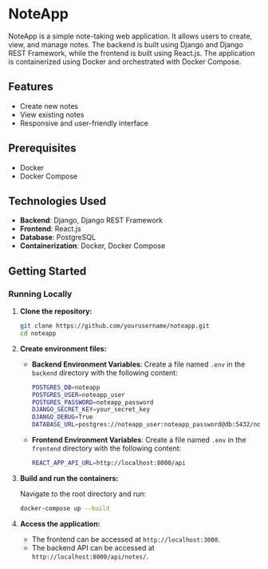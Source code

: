 # NoteApp

NoteApp is a simple note-taking web application. It allows users to create, view, and manage notes. The backend is built using Django and Django REST Framework, while the frontend is built using React.js. The application is containerized using Docker and orchestrated with Docker Compose.

## Features

- Create new notes
- View existing notes
- Responsive and user-friendly interface

## Prerequisites

- Docker
- Docker Compose

## Technologies Used

- **Backend**: Django, Django REST Framework
- **Frontend**: React.js
- **Database**: PostgreSQL
- **Containerization**: Docker, Docker Compose

## Getting Started

### Running Locally

1. **Clone the repository:**

    ```bash
    git clone https://github.com/yourusername/noteapp.git
    cd noteapp
    ```

2. **Create environment files:**

    - **Backend Environment Variables**: Create a file named `.env` in the `backend` directory with the following content:

        ```bash
        POSTGRES_DB=noteapp
        POSTGRES_USER=noteapp_user
        POSTGRES_PASSWORD=noteapp_password
        DJANGO_SECRET_KEY=your_secret_key
        DJANGO_DEBUG=True
        DATABASE_URL=postgres://noteapp_user:noteapp_password@db:5432/noteapp
        ```

    - **Frontend Environment Variables**: Create a file named `.env` in the `frontend` directory with the following content:

        ```bash
        REACT_APP_API_URL=http://localhost:8000/api
        ```

3. **Build and run the containers:**

    Navigate to the root directory and run:

    ```bash
    docker-compose up --build
    ```

4. **Access the application:**

    - The frontend can be accessed at `http://localhost:3000`.
    - The backend API can be accessed at `http://localhost:8000/api/notes/`.

